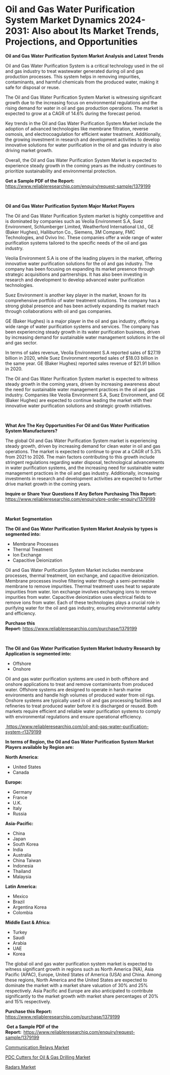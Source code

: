 <p><h1>Oil and Gas Water Purification System Market Dynamics 2024-2031: Also about Its Market Trends, Projections, and Opportunities</h1></p><p><strong>Oil and Gas Water Purification System Market Analysis and Latest Trends</strong></p>
<p><p>Oil and Gas Water Purification System is a critical technology used in the oil and gas industry to treat wastewater generated during oil and gas production processes. This system helps in removing impurities, contaminants, and harmful chemicals from the produced water, making it safe for disposal or reuse. </p><p>The Oil and Gas Water Purification System Market is witnessing significant growth due to the increasing focus on environmental regulations and the rising demand for water in oil and gas production operations. The market is expected to grow at a CAGR of 14.6% during the forecast period. </p><p>Key trends in the Oil and Gas Water Purification System Market include the adoption of advanced technologies like membrane filtration, reverse osmosis, and electrocoagulation for efficient water treatment. Additionally, the growing investment in research and development activities to develop innovative solutions for water purification in the oil and gas industry is also driving market growth.</p><p>Overall, the Oil and Gas Water Purification System Market is expected to experience steady growth in the coming years as the industry continues to prioritize sustainability and environmental protection.</p></p>
<p><strong>Get a Sample PDF of the Report:&nbsp;</strong> <a href="https://www.reliableresearchiq.com/enquiry/request-sample/1379199">https://www.reliableresearchiq.com/enquiry/request-sample/1379199</a></p>
<p>&nbsp;</p>
<p><strong>Oil and Gas Water Purification System Major Market Players</strong></p>
<p><p>The Oil and Gas Water Purification System market is highly competitive and is dominated by companies such as Veolia Environment S.A, Suez Environment, Schlumberger Limited, Weatherford International Ltd., GE (Baker Hughes), Halliburton Co., Siemens, 3M Company, FMC Technologies, and Ovivo Inc. These companies offer a wide range of water purification systems tailored to the specific needs of the oil and gas industry.</p><p>Veolia Environment S.A is one of the leading players in the market, offering innovative water purification solutions for the oil and gas industry. The company has been focusing on expanding its market presence through strategic acquisitions and partnerships. It has also been investing in research and development to develop advanced water purification technologies.</p><p>Suez Environment is another key player in the market, known for its comprehensive portfolio of water treatment solutions. The company has a strong global presence and has been actively expanding its market reach through collaborations with oil and gas companies.</p><p>GE (Baker Hughes) is a major player in the oil and gas industry, offering a wide range of water purification systems and services. The company has been experiencing steady growth in its water purification business, driven by increasing demand for sustainable water management solutions in the oil and gas sector.</p><p>In terms of sales revenue, Veolia Environment S.A reported sales of $27.19 billion in 2020, while Suez Environment reported sales of $18.03 billion in the same year. GE (Baker Hughes) reported sales revenue of $21.91 billion in 2020.</p><p>The Oil and Gas Water Purification System market is expected to witness steady growth in the coming years, driven by increasing awareness about the need for sustainable water management practices in the oil and gas industry. Companies like Veolia Environment S.A, Suez Environment, and GE (Baker Hughes) are expected to continue leading the market with their innovative water purification solutions and strategic growth initiatives.</p></p>
<p>&nbsp;</p>
<p><strong>What Are The Key Opportunities For Oil and Gas Water Purification System Manufacturers?</strong></p>
<p><p>The global Oil and Gas Water Purification System market is experiencing steady growth, driven by increasing demand for clean water in oil and gas operations. The market is expected to continue to grow at a CAGR of 5.3% from 2021 to 2026. The main factors contributing to this growth include stringent regulations regarding water disposal, technological advancements in water purification systems, and the increasing need for sustainable water management practices in the oil and gas industry. Additionally, increasing investments in research and development activities are expected to further drive market growth in the coming years.</p></p>
<p><strong>Inquire or Share Your Questions If Any Before Purchasing This Report:</strong> <a href="https://www.reliableresearchiq.com/enquiry/pre-order-enquiry/1379199">https://www.reliableresearchiq.com/enquiry/pre-order-enquiry/1379199</a></p>
<p>&nbsp;</p>
<p><strong>Market Segmentation</strong></p>
<p><strong>The Oil and Gas Water Purification System Market Analysis by types is segmented into:</strong></p>
<p><ul><li>Membrane Processes</li><li>Thermal Treatment</li><li>Ion Exchange</li><li>Capacitive Deionization</li></ul></p>
<p><p>Oil and Gas Water Purification System Market includes membrane processes, thermal treatment, ion exchange, and capacitive deionization. Membrane processes involve filtering water through a semi-permeable membrane to remove impurities. Thermal treatment uses heat to separate impurities from water. Ion exchange involves exchanging ions to remove impurities from water. Capacitive deionization uses electrical fields to remove ions from water. Each of these technologies plays a crucial role in purifying water for the oil and gas industry, ensuring environmental safety and efficiency.</p></p>
<p><strong>Purchase this Report:&nbsp;</strong><a href="https://www.reliableresearchiq.com/purchase/1379199">https://www.reliableresearchiq.com/purchase/1379199</a></p>
<p>&nbsp;</p>
<p><strong>The Oil and Gas Water Purification System Market Industry Research by Application is segmented into:</strong></p>
<p><ul><li>Offshore</li><li>Onshore</li></ul></p>
<p><p>Oil and gas water purification systems are used in both offshore and onshore applications to treat and remove contaminants from produced water. Offshore systems are designed to operate in harsh marine environments and handle high volumes of produced water from oil rigs. Onshore systems are typically used in oil and gas processing facilities and refineries to treat produced water before it is discharged or reused. Both markets require efficient and reliable water purification systems to comply with environmental regulations and ensure operational efficiency.</p></p>
<p><a href="https://www.reliableresearchiq.com/oil-and-gas-water-purification-system-r1379199">&nbsp;https://www.reliableresearchiq.com/oil-and-gas-water-purification-system-r1379199</a></p>
<p><strong>In terms of Region, the Oil and Gas Water Purification System Market Players available by Region are:</strong></p>
<p>
    <p> <strong> North America: </strong>
        <ul>
            <li>United States</li>
            <li>Canada</li>
        </ul>
        </p> 
    <p> <strong> Europe: </strong>
        <ul>
            <li>Germany</li>
            <li>France</li>
            <li>U.K.</li>
            <li>Italy</li>
            <li>Russia</li>
        </ul>
        </p> 
    <p> <strong> Asia-Pacific: </strong>
        <ul>
            <li>China</li>
            <li>Japan</li>
            <li>South Korea</li>
            <li>India</li>
            <li>Australia</li>
            <li>China Taiwan</li>
            <li>Indonesia</li>
            <li>Thailand</li>
            <li>Malaysia</li>
        </ul>
        </p> 
    <p> <strong> Latin America: </strong>
        <ul>
            <li>Mexico</li>
            <li>Brazil</li>
            <li>Argentina Korea</li>
            <li>Colombia</li>
        </ul>
        </p> 
    <p> <strong> Middle East & Africa: </strong>
        <ul>
            <li>Turkey</li>
            <li>Saudi</li>
            <li>Arabia</li>
            <li>UAE</li>
            <li>Korea</li>
        </ul>
    </p>
    </p>
<p><p>The global oil and gas water purification system market is expected to witness significant growth in regions such as North America (NA), Asia Pacific (APAC), Europe, United States of America (USA) and China. Among these regions, North America and the United States are expected to dominate the market with a market share valuation of 30% and 25% respectively. Asia Pacific and Europe are also anticipated to contribute significantly to the market growth with market share percentages of 20% and 15% respectively.</p></p>
<p><strong>Purchase this Report: </strong><a href="https://www.reliableresearchiq.com/purchase/1379199">https://www.reliableresearchiq.com/purchase/1379199</a></p>
<p>&nbsp;<strong>Get a Sample PDF of the Report:&nbsp;&nbsp;</strong><a href="https://www.reliableresearchiq.com/enquiry/request-sample/1379199">https://www.reliableresearchiq.com/enquiry/request-sample/1379199</a></p>
<p><strong></strong></p>
<p><p><a href="https://github.com/christianlarkinus/Market-Research-Report-List-1/blob/main/communication-relays-market.md">Communication Relays Market</a></p><p><a href="https://www.linkedin.com/pulse/pdc-cutters-oil-gas-drilling-market-size-growth-industry-analysis-jxnrc">PDC Cutters for Oil & Gas Drilling Market</a></p><p><a href="https://github.com/Dhjdj3783/Market-Research-Report-List-1/blob/main/radars-market.md">Radars Market</a></p></p>
